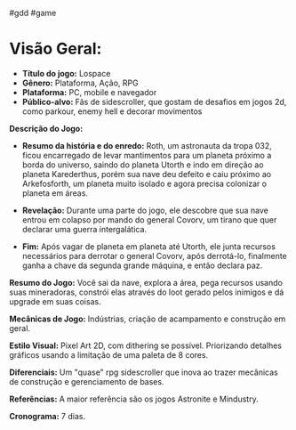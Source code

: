 #gdd #game
# Visão Geral:
- **Título do jogo:** Lospace
- **Gênero:** Plataforma, Ação, RPG
- **Plataforma:** PC, mobile e navegador
- **Público-alvo:** Fãs de sidescroller, que gostam de desafios em jogos 2d, como parkour, enemy hell e decorar movimentos

**Descrição do Jogo:**

- **Resumo da história e do enredo:** Roth, um astronauta da tropa 032, ficou encarregado de levar mantimentos para um planeta próximo a borda do universo, saindo do planeta Utorth e indo em direção ao planeta Karederthus, porém sua nave deu defeito e caiu próximo ao Arkefosforth, um planeta muito isolado e agora precisa colonizar o planeta em áreas.

- **Revelação:** Durante uma parte do jogo, ele descobre que sua nave entrou em colapso por mando do general Covorv, um tirano que quer declarar uma guerra intergalática.

- **Fim:** Após vagar de planeta em planeta até Utorth, ele junta recursos necessários para derrotar o general Covorv, após derrotá-lo, finalmente ganha a chave da segunda grande máquina, e então declara paz.

**Resumo do Jogo:** Você sai da nave, explora a área, pega recursos usando suas mineradoras, constrói elas através do loot gerado pelos inimigos e dá upgrade em suas coisas.

**Mecânicas de Jogo:** Indústrias, criação de acampamento e construção em geral.

**Estilo Visual:** Pixel Art 2D, com dithering se possível. Priorizando detalhes gráficos usando a limitação de uma paleta de 8 cores.

**Diferenciais:** Um "quase" rpg sidescroller que inova ao trazer mecânicas de construção e gerenciamento de bases.

**Referências:** A maior referência são os jogos Astronite e Mindustry.

**Cronograma:** 7 dias.